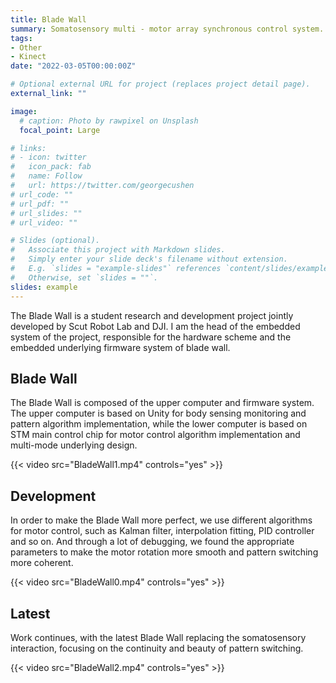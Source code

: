 ```yaml
---
title: Blade Wall
summary: Somatosensory multi - motor array synchronous control system.
tags:
- Other
- Kinect
date: "2022-03-05T00:00:00Z"

# Optional external URL for project (replaces project detail page).
external_link: ""

image:
  # caption: Photo by rawpixel on Unsplash
  focal_point: Large

# links:
# - icon: twitter
#   icon_pack: fab
#   name: Follow
#   url: https://twitter.com/georgecushen
# url_code: ""
# url_pdf: ""
# url_slides: ""
# url_video: ""

# Slides (optional).
#   Associate this project with Markdown slides.
#   Simply enter your slide deck's filename without extension.
#   E.g. `slides = "example-slides"` references `content/slides/example-slides.md`.
#   Otherwise, set `slides = ""`.
slides: example
---
```


The Blade Wall is a student research and development project jointly developed by Scut Robot Lab and DJI. I am the head of the embedded system of the project, responsible for the hardware scheme and the embedded underlying firmware system of blade wall.

## **Blade Wall**

The Blade Wall is composed of the upper computer and firmware system. The upper computer is based on Unity for body sensing monitoring and pattern algorithm implementation, while the lower computer is based on STM main control chip for motor control algorithm implementation and multi-mode underlying design.

{{< video src="BladeWall1.mp4" controls="yes" >}}

## **Development**

In order to make the Blade Wall more perfect, we use different algorithms for motor control, such as Kalman filter, interpolation fitting, PID controller and so on. And through a lot of debugging, we found the appropriate parameters to make the motor rotation more smooth and pattern switching more coherent.

{{< video src="BladeWall0.mp4" controls="yes" >}}

## **Latest**

Work continues, with the latest Blade Wall replacing the somatosensory interaction, focusing on the continuity and beauty of pattern switching.

{{< video src="BladeWall2.mp4" controls="yes" >}}
